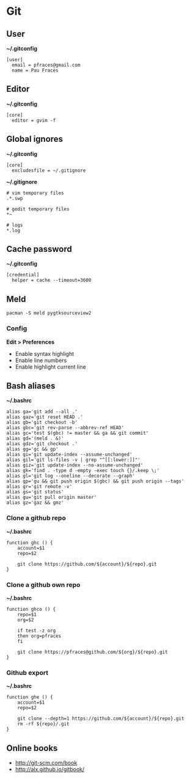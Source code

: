 Git
===

User
----

**~/.gitconfig**

    [user]
      email = pfraces@gmail.com
      name = Pau Fracés

Editor
------

**~/.gitconfig**

    [core]
      editor = gvim -f

Global ignores
--------------

**~/.gitconfig**

    [core]
      excludesfile = ~/.gitignore

**~/.gitignore**

    # vim temporary files
    .*.swp
    
    # gedit temporary files
    *~
    
    # logs
    *.log

Cache password
--------------

**~/.gitconfig**

    [credential]
      helper = cache --timeout=3600

Meld
----

    pacman -S meld pygtksourceview2

### Config

**Edit > Preferences**

*   Enable syntax highlight
*   Enable line numbers
*   Enable highlight current line

Bash aliases
------------

**~/.bashrc**

```
alias ga='git add --all .'
alias gaz='git reset HEAD .'
alias gb='git checkout -b'
alias gbc='git rev-parse --abbrev-ref HEAD'
alias gc='test $(gbc) != master && ga && git commit'
alias gd='(meld . &)'
alias gdz='git checkout .'
alias gg='gc && gp'
alias gi='git update-index --assume-unchanged'
alias gil='git ls-files -v | grep "^[[:lower:]]"'
alias giz='git update-index --no-assume-unchanged'
alias gk='find . -type d -empty -exec touch {}/.keep \;'
alias gl='git log --oneline --decorate --graph'
alias gp='gu && git push origin $(gbc) && git push origin --tags'
alias gr='git remote -v'
alias gs='git status'
alias gu='git pull origin master'
alias gz='gaz && gmz'
```

### Clone a github repo

**~/.bashrc**

```
function ghc () {
    account=$1
    repo=$2

    git clone https://github.com/${account}/${repo}.git
}
```

### Clone a github own repo

**~/.bashrc**

```
function ghco () {
    repo=$1
    org=$2
    
    if test -z org
    then org=pfraces
    fi

    git clone https://pfraces@github.com/${org}/${repo}.git
}
```

### Github export

**~/.bashrc**

```
function ghe () {
    account=$1
    repo=$2

    git clone --depth=1 https://github.com/${account}/${repo}.git
    rm -rf ${repo}/.git
}
```

Online books
------------

*   http://git-scm.com/book
*   http://alx.github.io/gitbook/
